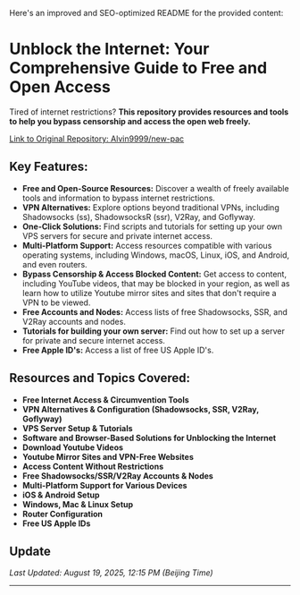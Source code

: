 Here's an improved and SEO-optimized README for the provided content:

# Unblock the Internet: Your Comprehensive Guide to Free and Open Access

Tired of internet restrictions? **This repository provides resources and tools to help you bypass censorship and access the open web freely.**

[Link to Original Repository: Alvin9999/new-pac](https://github.com/Alvin9999/new-pac)

## Key Features:

*   **Free and Open-Source Resources:** Discover a wealth of freely available tools and information to bypass internet restrictions.
*   **VPN Alternatives:** Explore options beyond traditional VPNs, including Shadowsocks (ss), ShadowsocksR (ssr), V2Ray, and Goflyway.
*   **One-Click Solutions:** Find scripts and tutorials for setting up your own VPS servers for secure and private internet access.
*   **Multi-Platform Support:** Access resources compatible with various operating systems, including Windows, macOS, Linux, iOS, and Android, and even routers.
*   **Bypass Censorship & Access Blocked Content:** Get access to content, including YouTube videos, that may be blocked in your region, as well as learn how to utilize Youtube mirror sites and sites that don't require a VPN to be viewed.
*   **Free Accounts and Nodes:** Access lists of free Shadowsocks, SSR, and V2Ray accounts and nodes.
*   **Tutorials for building your own server:** Find out how to set up a server for private and secure internet access.
*   **Free Apple ID's:** Access a list of free US Apple ID's.

## Resources and Topics Covered:

*   **Free Internet Access & Circumvention Tools**
*   **VPN Alternatives & Configuration (Shadowsocks, SSR, V2Ray, Goflyway)**
*   **VPS Server Setup & Tutorials**
*   **Software and Browser-Based Solutions for Unblocking the Internet**
*   **Download Youtube Videos**
*   **Youtube Mirror Sites and VPN-Free Websites**
*   **Access Content Without Restrictions**
*   **Free Shadowsocks/SSR/V2Ray Accounts & Nodes**
*   **Multi-Platform Support for Various Devices**
*   **iOS & Android Setup**
*   **Windows, Mac & Linux Setup**
*   **Router Configuration**
*   **Free US Apple IDs**

## Update

*Last Updated: August 19, 2025, 12:15 PM (Beijing Time)*

---